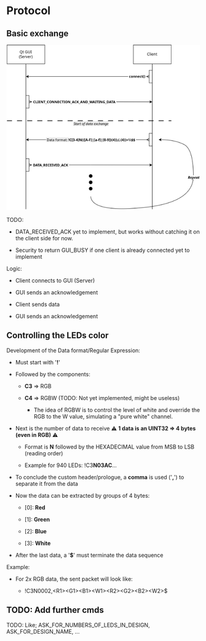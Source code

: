 # Protocol

## Basic exchange

![basic data exchange](pics/basic_exchange.drawio.png)

TODO:

- DATA_RECEIVED_ACK yet to implement, but works without catching it on the client side for now.

- Security to return GUI_BUSY if one client is already connected yet to implement

Logic:

- Client connects to GUI (Server)

- GUI sends an acknowledgement

- Client sends data

- GUI sends an acknowledgement

## Controlling the LEDs color

Development of the Data format/Regular Expression:

- Must start with '**!**'

- Followed by the components:

  - **C3** => RGB

  - **C4** => RGBW (TODO: Not yet implemented, might be useless)

    - The idea of RGBW is to control the level of white and override the RGB to the W value, simulating a "pure white" channel.

- Next is the number of data to receive :warning: **1 data is an UINT32 => 4 bytes (even in RGB)** :warning:

  - Format is **N** followed by the HEXADECIMAL value from MSB to LSB (reading order)

  - Example for 940 LEDs: !C3**N03AC**...

- To conclude the custom header/prologue, a **comma** is used ('**,**') to separate it from the data

- Now the data can be extracted by groups of 4 bytes:

  - \[0\]: **Red**

  - \[1\]: **Green**

  - \[2\]: **Blue**

  - \[3\]: **White**

- After the last data, a '**$**' must terminate the data sequence

Example:

- For 2x RGB data, the sent packet will look like:

  - !C3N0002,\<R1\>\<G1\>\<B1\>\<W1\>\<R2\>\<G2\>\<B2\>\<W2\>$

## TODO: Add further cmds

TODO: Like; ASK_FOR_NUMBERS_OF_LEDS_IN_DESIGN, ASK_FOR_DESIGN_NAME, ...
